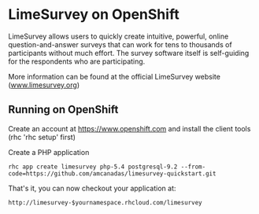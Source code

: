 LimeSurvey on OpenShift
=========================
LimeSurvey allows users to quickly create intuitive, powerful, online question-and-answer surveys that can work for tens to thousands of participants without much effort. The survey software itself is self-guiding for the respondents who are participating. 

More information can be found at the official LimeSurvey website (www.limesurvey.org)

Running on OpenShift
--------------------

Create an account at https://www.openshift.com and install the client tools (rhc 'rhc setup' first)

Create a PHP application

	rhc app create limesurvey php-5.4 postgresql-9.2 --from-code=https://github.com/amcanadas/limesurvey-quickstart.git


That's it, you can now checkout your application at:

	http://limesurvey-$yournamespace.rhcloud.com/limesurvey


